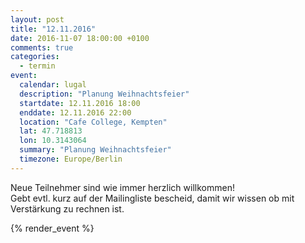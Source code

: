 ```yaml
---
layout: post
title: "12.11.2016"
date: 2016-11-07 18:00:00 +0100
comments: true
categories:
  - termin
event:
  calendar: lugal
  description: "Planung Weihnachtsfeier"
  startdate: 12.11.2016 18:00
  enddate: 12.11.2016 22:00
  location: "Cafe College, Kempten"
  lat: 47.718813
  lon: 10.3143064
  summary: "Planung Weihnachtsfeier"
  timezone: Europe/Berlin
---
```


Neue Teilnehmer sind wie immer herzlich willkommen!  
Gebt evtl. kurz auf der Mailingliste bescheid, damit wir wissen ob mit Verstärkung zu rechnen ist.

{% render_event %}

